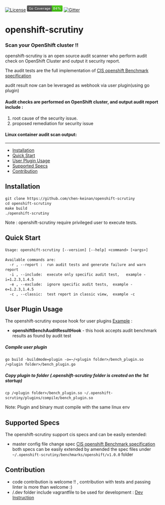 [![License](https://img.shields.io/badge/License-Apache%202.0-blue.svg)](https://github.com/chen-keinan/openshift-scrutiny/blob/main/LICENSE)
<img src="./pkg/img/coverage_badge.png" alt="test coverage badge">
[![Gitter](https://badges.gitter.im/beacon-sec/openshift-scrutiny.svg)](https://gitter.im/beacon-sec/openshift-scrutiny?utm_source=badge&utm_medium=badge&utm_campaign=pr-badge)

# openshift-scrutiny

###  Scan your OpenShift cluster !!
openshift-scrutiny is an open source audit scanner who perform audit check on OpenShift Cluster and output it security report.

The audit tests are the full implementation of [CIS openshift Benchmark specification](https://www.cisecurity.org/benchmark/openshift/) <br>

audit result now can be leveraged as webhook via user plugin(using go plugin)
#### Audit checks are performed on OpenShift cluster, and output audit report include :
 1.  root cause of the security issue.
 2. proposed remediation for security issue

#### Linux container audit scan output:


--------------------------------------------------------------------------------------------------------

* [Installation](#installation)
* [Quick Start](#quick-start)
* [User Plugin Usage](#user-plugin-usage)
* [Supported Specs](#supported-specs)
* [Contribution](#Contribution)

## Installation

```
git clone https://github.com/chen-keinan/openshift-scrutiny
cd openshift-scrutiny
make build
./openshift-scrutiny
```

Note : openshift-scrutiny require privileged user to execute tests.

## Quick Start

```
Usage: openshift-scrutiny [--version] [--help] <command> [<args>]

Available commands are:
  -r , --report :  run audit tests and generate failure and warn report
  -i , --include:  execute only specific audit test,   example -i=1.2.3,1.4.5
  -e , --exclude:  ignore specific audit tests,  example -e=1.2.3,1.4.5
  -c , --classic:  test report in classic view,  example -c

```
## User Plugin Usage
The openshift-scrutiny expose hook for user plugins [Example](https://github.com/chen-keinan/openshift-scrutiny/tree/master/examples/plugins) :
- **openshiftBenchAuditResultHook** - this hook accepts audit benchmark results as found by audit test

##### Compile user plugin
```
go build -buildmode=plugin -o=~/<plugin folder>/bench_plugin.so /<plugin folder>/bench_plugin.go
```
##### Copy plugin to folder (.openshift-scrutiny folder is created on the 1st startup)
```
cp /<plugin folder>/bench_plugin.so ~/.openshift-scrutiny/plugins/compile/bench_plugin.so
```
Note: Plugin and binary must compile with the same linux env
## Supported Specs
The openshift-scrutiny support cis specs and can be easily extended:
- master config file change spec [CIS openshift Benchmark specification](https://www.cisecurity.org/benchmark/openshift/)
both specs can be easily extended by amended the spec files under ```~/.openshift-scrutiny/benchmarks/openshift/v1.0.0``` folder

## Contribution
- code contribution is welcome !! , contribution with tests and passing linter is more than welcome :)
- /.dev folder include vagrantfile to be used for development : [Dev Instruction](https://github.com/chen-keinan/openshift-scrutiny/tree/master/.dev)
